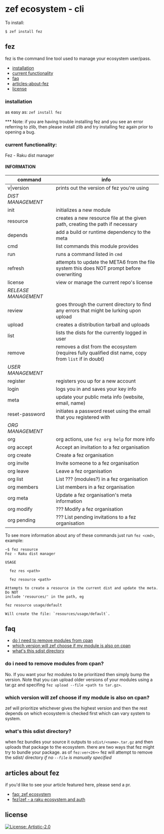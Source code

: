 # zef ecosystem - cli

To install:

```
$ zef install fez
```

## fez

fez is the command line tool used to manage your ecosystem user/pass.

- [installation](#installation)
- [current functionality](#current-functionality)
- [faq](#faq)
- [articles-about-fez](#articles-about-fez)
- [license](#license)

### installation

as easy as: `zef install fez`

*** Note: if you are having trouble installing fez and you see an error referring to zlib, then please install zlib and try installing fez again prior to opening a bug.

### current functionality:

Fez - Raku dist manager

#### INFORMATION

| command  | info |
|----------|------|
| v\|version | prints out the version of fez you're using |
| _*DIST MANAGEMENT*_ | 
| init | initializes a new module |
| resource | creates a new resource file at the given path, creating the path if necessary |
| depends | add a build or runtime dependency to the meta |
| cmd | list commands this module provides |
| run | runs a command listed in `cmd` |
| refresh | attempts to update the META6 from the file system this does NOT prompt before overwriting |
| license | view or manage the current repo's license |
| _*RELEASE MANAGEMENT*_ |
| review | goes through the current directory to find any errors that might be lurking upon upload |
| upload | creates a distribution tarball and uploads |
| list | lists the dists for the currently logged in user |
| remove | removes a dist from the ecosystem (requires fully qualified dist name, copy from `list` if in doubt) |
| _*USER MANAGEMENT*_ |
| register | registers you up for a new account |
| login | logs you in and saves your key info |
| meta | update your public meta info (website, email, name) |
| reset-password | initiates a password reset using the email that you registered with |
| _*ORG MANAGEMENT*_ |
| org | org actions, use `fez org help` for more info |
| org accept  | Accept an invitation to a fez organisation |
| org create  | Create a fez organisation |
| org invite  | Invite someone to a fez organisation |
| org leave   | Leave a fez organisation |
| org list    | List ??? (modules?) in a fez organisation |
| org members | List members in a fez organisation |
| org meta    | Update a fez organisation's meta information |
| org modify  | ??? Modify a fez organisation |
| org pending | ??? List pending invitations to a fez organisation |


To see more information about any of these commands just run `fez <cmd>`, example:

```
~$ fez resource
Fez - Raku dist manager

USAGE

  fez res <path>

  fez resource <path>

Attempts to create a resource in the current dist and update the meta. Do NOT
include 'resources/' in the path, eg

fez resource usage/default

Will create the file: `resources/usage/default`.
```

## faq

- [do I need to remove modules from cpan](#do-i-need-to-remove-modules-from-cpan)
- [which version will zef choose if my module is also on cpan](#which-version-will-zef-choose-if-my-module-is-also-on-cpan)
- [what's this sdist directory](#whats-this-sdist-directory)

### do i need to remove modules from cpan?

No.  If you want your fez modules to be prioritized then simply bump the version.  Note that you can upload older versions of your modules using a tar.gz and specifing `fez upload --file <path to tar.gz>`.

### which version will zef choose if my module is also on cpan?

zef will prioritize whichever gives the highest version and then the rest depends on which ecosystem is checked first which can vary system to system.

### what's this sdist directory?

when fez bundles your source it outputs to `sdist/<name>.tar.gz` and then uploads that package to the ecosystem.  there are two ways that fez might try to bundle your package. as of `fez:ver<26+>` fez will attempt to remove the sdist/ directory _if no `--file` is manually specified_

## articles about fez

if you'd like to see your article featured here, please send a pr.

* [faq: zef ecosystem](https://deathbyperl6.com/faq-zef-ecosystem/)
* [fez|zef - a raku ecosystem and auth](https://deathbyperl6.com/fez-zef-a-raku-ecosystem-and-auth/)


## license

[![License: Artistic-2.0](https://img.shields.io/badge/License-Artistic%202.0-0298c3.svg)](https://opensource.org/licenses/Artistic-2.0)
